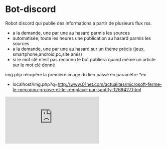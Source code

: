# Bot-discord

Robot discord qui publie des informations a partir de plusieurs flux rss.
- a la demande, une par une au hasard parmis les sources
- automatisée, toute les heures une publication au hasard parmis les sources
- a la demande, une par une au hasard sur un thème précis (jeux, smartphone,android,pc,site amis)
- si le mot clé n'est pas reconnu le bot publiera quand même un article sur le mot clé donné


img.php récupère la première image du lien passé en paramètre
*ex
* localhost/img.php?q=http://www.01net.com/actualites/microsoft-ferme-le-meconnu-groove-et-le-remplace-par-spotify-1269427.html

![alt text](https://mika.unrozah.fr/img.php?q=http://www.01net.com/actualites/microsoft-ferme-le-meconnu-groove-et-le-remplace-par-spotify-1269427.html)
